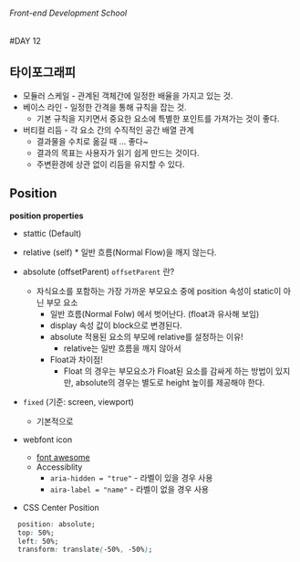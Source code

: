 ###### Front-end Development School

#DAY 12

## 타이포그래피

* 모듈러 스케일 - 관계된 객체간에 일정한 배율을 가지고 있는 것.
* 베이스 라인 - 일정한 간격을 통해 규칙을 잡는 것.
  * 기본 규칙을 지키면서 중요한 요소에 특별한 포인트를 가져가는 것이 좋다.
* 버티컬 리듬 - 각 요소 간의 수직적인 공간 배열 관계
  * 결과물을 수치로 옮길 때 ... 좋다~
  * 결과의 목표는 사용자가 읽기 쉽게 만드는 것이다. 
  * 주변환경에 상관 없이 리듬을 유지할 수 있다. 


## Position

**position properties**
* stattic (Default)
* relative (self) * 일반 흐름(Normal Flow)을 깨지 않는다.
* absolute (offsetParent)
  `offsetParent` 란?
  * 자식요소를 포함하는 가장 가까운 부모요소 중에 position 속성이 static이 아닌 부모 요소
    * 일반 흐름(Normal Folw) 에서 벗어난다. (float과 유사해 보임)
    * display 속성 값이 block으로 변경된다.
    * absolute 적용된 요소의 부모에 relative를 설정하는 이유!
      * relative는 일반 흐름을 깨지 않아서
    * Float과 차이점!
      * Float 의 경우는 부모요소가 Float된 요소를 감싸게 하는 방법이 있지만, absolute의 경우는 별도로 height 높이를 제공해야 한다.
* `fixed` (기준: screen, viewport)
  * 기본적으로 


* webfont icon 
  * [font awesome](http://fontawesome.io/)
  * Accessiblity
    * `aria-hidden = "true"` - 라벨이 있을 경우 사용
    * `aira-label = "name"` - 라벨이 없을 경우 사용


* CSS Center Position

```css
  position: absolute;
  top: 50%;
  left: 50%;
  transform: translate(-50%, -50%);
```

